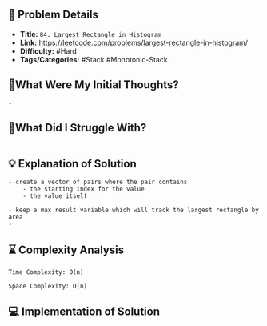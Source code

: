 ## 📝 Problem Details

- **Title:** `84. Largest Rectangle in Histogram`
- **Link:** https://leetcode.com/problems/largest-rectangle-in-histogram/
- **Difficulty:** #Hard 
- **Tags/Categories:** #Stack #Monotonic-Stack 

## 💭What Were My Initial Thoughts?

```
- 
```

## 🤔What Did I Struggle With?

```

```

## 💡 Explanation of Solution

```
- create a vector of pairs where the pair contains 
	- the starting index for the value 
	- the value itself 

- keep a max result variable which will track the largest rectangle by area 
- 
```

## ⌛ Complexity Analysis

```
Time Complexity: O(n)

Space Complexity: O(n)
```

## 💻 Implementation of Solution

```cpp

```